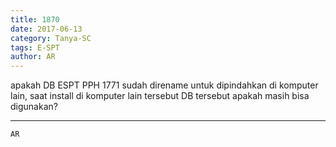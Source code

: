 ```yaml
---
title: 1870
date: 2017-06-13
category: Tanya-SC
tags: E-SPT
author: AR
---
```


apakah DB ESPT PPH 1771 sudah direname untuk dipindahkan di komputer lain, saat install di komputer lain tersebut DB tersebut apakah masih bisa digunakan?

---



`AR`

